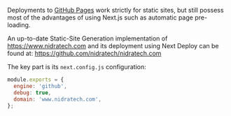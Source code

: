 Deployments to [GitHub Pages](#https://pages.github.com/) work strictly for static sites, but still possess most of the advantages of using Next.js such as automatic page pre-loading.

An up-to-date Static-Site Generation implementation of https://www.nidratech.com and its deployment using Next Deploy can be found at: https://github.com/nidratech/nidratech.com

The key part is its `next.config.js` configuration:

```javascript
module.exports = {
  engine: 'github',
  debug: true,
  domain: 'www.nidratech.com',
};
```
